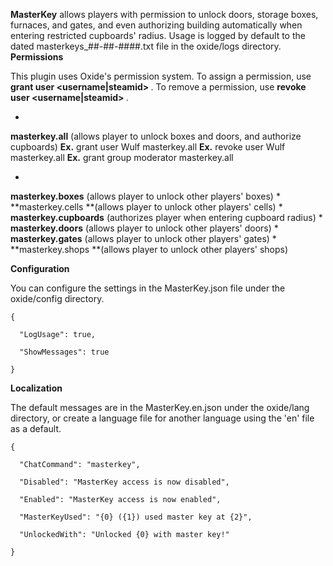 **MasterKey** allows players with permission to unlock doors, storage boxes, furnaces, and gates, and even authorizing building automatically when entering restricted cupboards' radius. Usage is logged by default to the dated masterkeys_##-##-####.txt file in the oxide/logs directory.
**Permissions**

This plugin uses Oxide's permission system. To assign a permission, use **grant user <username|steamid> <permission>**. To remove a permission, use **revoke user <username|steamid> <permission>**.


* 
**masterkey.all** (allows player to unlock boxes and doors, and authorize cupboards)
**Ex.** grant user Wulf masterkey.all
**Ex.** revoke user Wulf masterkey.all
**Ex.** grant group moderator masterkey.all



* 
**masterkey.boxes** (allows player to unlock other players' boxes)
* 
**masterkey.cells **(allows player to unlock other players' cells)
* 
**masterkey.cupboards** (authorizes player when entering cupboard radius)
* 
**masterkey.doors** (allows player to unlock other players' doors)
* 
**masterkey.gates** (allows player to unlock other players' gates)
* 
**masterkey.shops **(allows player to unlock other players' shops)


**Configuration**

You can configure the settings in the MasterKey.json file under the oxide/config directory.

````
{

  "LogUsage": true,

  "ShowMessages": true

}
````


**Localization**

The default messages are in the MasterKey.en.json under the oxide/lang directory, or create a language file for another language using the 'en' file as a default.

````
{

  "ChatCommand": "masterkey",

  "Disabled": "MasterKey access is now disabled",

  "Enabled": "MasterKey access is now enabled",

  "MasterKeyUsed": "{0} ({1}) used master key at {2}",

  "UnlockedWith": "Unlocked {0} with master key!"

}
````